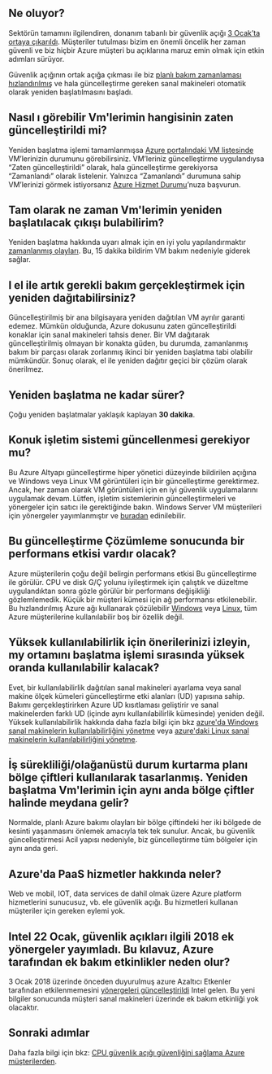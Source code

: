 

## <a name="what-is-happening"></a>Ne oluyor?

Sektörün tamamını ilgilendiren, donanım tabanlı bir güvenlik açığı [3 Ocak’ta ortaya çıkarıldı](https://googleprojectzero.blogspot.com/2018/01/reading-privileged-memory-with-side.html). Müşteriler tutulması bizim en önemli öncelik her zaman güvenli ve biz hiçbir Azure müşteri bu açıklarına maruz emin olmak için etkin adımları sürüyor.

Güvenlik açığının ortak açığa çıkması ile biz [planlı bakım zamanlaması hızlandırılmış](https://azure.microsoft.com/blog/securing-azure-customers-from-cpu-vulnerability/) ve hala güncelleştirme gereken sanal makineleri otomatik olarak yeniden başlatılmasını başladı.


## <a name="how-can-i-see-which-of-my-vms-are-already-updated"></a>Nasıl ı görebilir Vm'lerimin hangisinin zaten güncelleştirildi mi? 

Yeniden başlatma işlemi tamamlanmışsa [Azure portalındaki VM listesinde](https://aka.ms/T08tdc) VM’lerinizin durumunu görebilirsiniz. VM’leriniz güncelleştirme uygulandıysa “Zaten güncelleştirildi” olarak, hala güncelleştirme gerekiyorsa “Zamanlandı” olarak listelenir. Yalnızca “Zamanlandı” durumuna sahip VM’lerinizi görmek istiyorsanız [Azure Hizmet Durumu](https://portal.azure.com/)’nuza başvurun.

## <a name="can-i-find-out-exactly-when-my-vms-will-be-rebooted"></a>Tam olarak ne zaman Vm'lerimin yeniden başlatılacak çıkışı bulabilirim?

Yeniden başlatma hakkında uyarı almak için en iyi yolu yapılandırmaktır [zamanlanmış olayları](https://docs.microsoft.com/azure/virtual-machines/windows/scheduled-events). Bu, 15 dakika bildirim VM bakım nedeniyle giderek sağlar.

## <a name="can-i-manually-redeploy-now-to-perform-the-required-maintenance"></a>I el ile artık gerekli bakım gerçekleştirmek için yeniden dağıtabilirsiniz? 

Güncelleştirilmiş bir ana bilgisayara yeniden dağıtılan VM ayrılır garanti edemez. Mümkün olduğunda, Azure dokusunu zaten güncelleştirildi konaklar için sanal makineleri tahsis dener. Bir VM dağıtarak güncelleştirilmiş olmayan bir konakta güden, bu durumda, zamanlanmış bakım bir parçası olarak zorlanmış ikinci bir yeniden başlatma tabi olabilir mümkündür. Sonuç olarak, el ile yeniden dağıtır geçici bir çözüm olarak önerilmez.

## <a name="how-long-will-the-reboot-take"></a>Yeniden başlatma ne kadar sürer? 

Çoğu yeniden başlatmalar yaklaşık kaplayan **30 dakika**.

## <a name="does-the-guest-os-need-to-be-updated"></a>Konuk işletim sistemi güncellenmesi gerekiyor mu? 

Bu Azure Altyapı güncelleştirme hiper yönetici düzeyinde bildirilen açığına ve Windows veya Linux VM görüntüleri için bir güncelleştirme gerektirmez. Ancak, her zaman olarak VM görüntüleri için en iyi güvenlik uygulamalarını uygulamak devam. Lütfen, işletim sistemlerinin güncelleştirmeleri ve yönergeler için satıcı ile gerektiğinde bakın. Windows Server VM müşterileri için yönergeler yayımlanmıştır ve [buradan](../articles/virtual-machines/windows/mitigate-se.md) edinilebilir.

## <a name="will-there-be-a-performance-impact-as-a-result-of-resolving-this-update"></a>Bu güncelleştirme Çözümleme sonucunda bir performans etkisi vardır olacak?

Azure müşterilerin çoğu değil belirgin performans etkisi Bu güncelleştirme ile görülür. CPU ve disk G/Ç yolunu iyileştirmek için çalıştık ve düzeltme uygulandıktan sonra gözle görülür bir performans değişikliği gözlemlemedik. Küçük bir müşteri kümesi için ağ performansı etkilenebilir. Bu hızlandırılmış Azure ağı kullanarak çözülebilir [Windows](https://docs.microsoft.com/azure/virtual-network/create-vm-accelerated-networking-powershell) veya [Linux](https://docs.microsoft.com/azure/virtual-network/create-vm-accelerated-networking-cli), tüm Azure müşterilerine kullanılabilir boş bir özellik değil.

## <a name="i-follow-your-recommendations-for-high-availability-will-my-environment-remain-highly-available-during-the-reboot"></a>Yüksek kullanılabilirlik için önerilerinizi izleyin, my ortamını başlatma işlemi sırasında yüksek oranda kullanılabilir kalacak?

Evet, bir kullanılabilirlik dağıtılan sanal makineleri ayarlama veya sanal makine ölçek kümeleri güncelleştirme etki alanları (UD) yapısına sahip. Bakımı gerçekleştirirken Azure UD kısıtlaması geliştirir ve sanal makinelerden farklı UD (içinde aynı kullanılabilirlik kümesinde) yeniden değil. Yüksek kullanılabilirlik hakkında daha fazla bilgi için bkz [azure'da Windows sanal makinelerin kullanılabilirliğini yönetme](https://docs.microsoft.com/azure/virtual-machines/windows/manage-availability) veya [azure'daki Linux sanal makinelerin kullanılabilirliğini yönetme](https://docs.microsoft.com/azure/virtual-machines/linux/manage-availability).

## <a name="i-have-architected-my-business-continuitydisaster-recovery-plan-using-region-pairs-will-reboots-to-my-vms-occur-in-region-pairs-at-the-same-time"></a>İş sürekliliği/olağanüstü durum kurtarma planı bölge çiftleri kullanılarak tasarlanmış. Yeniden başlatma Vm'lerimin için aynı anda bölge çiftler halinde meydana gelir?

Normalde, planlı Azure bakımı olayları bir bölge çiftindeki her iki bölgede de kesinti yaşanmasını önlemek amacıyla tek tek sunulur. Ancak, bu güvenlik güncelleştirmesi Acil yapısı nedeniyle, biz güncelleştirme tüm bölgeler için aynı anda geri.

## <a name="what-about-paas-services-on-azure"></a>Azure'da PaaS hizmetler hakkında neler?  

Web ve mobil, IOT, data services de dahil olmak üzere Azure platform hizmetlerini sunucusuz, vb. ele güvenlik açığı. Bu hizmetleri kullanan müşteriler için gereken eylemi yok.

## <a name="intel-released-additional-guidance-on-january-22-2018-related-to-the-security-vulnerabilities--will-this-guidance-cause-any-additional-maintenance-activities-by-azure"></a>Intel 22 Ocak, güvenlik açıkları ilgili 2018 ek yönergeler yayımladı.  Bu kılavuz, Azure tarafından ek bakım etkinlikler neden olur?  

3 Ocak 2018 üzerinde önceden duyurulmuş azure Azaltıcı Etkenler tarafından etkilenmemesini [yönergeleri güncelleştirildi](https://newsroom.intel.com/news/root-cause-of-reboot-issue-identified-updated-guidance-for-customers-and-partners/) Intel gelen. Bu yeni bilgiler sonucunda müşteri sanal makineleri üzerinde ek bakım etkinliği yok olacaktır.
 

## <a name="next-steps"></a>Sonraki adımlar

Daha fazla bilgi için bkz: [CPU güvenlik açığı güvenliğini sağlama Azure müşterilerden](https://azure.microsoft.com/blog/securing-azure-customers-from-cpu-vulnerability/).
